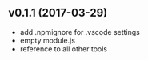 ## v0.1.1 (2017-03-29)

- add .npmignore for .vscode settings
- empty module.js
- reference to all other tools
